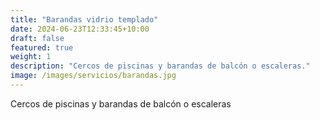 ```yaml
---
title: "Barandas vidrio templado"
date: 2024-06-23T12:33:45+10:00
draft: false
featured: true
weight: 1
description: "Cercos de piscinas y barandas de balcón o escaleras."
image: /images/servicios/barandas.jpg
---
```


Cercos de piscinas y barandas de balcón o escaleras